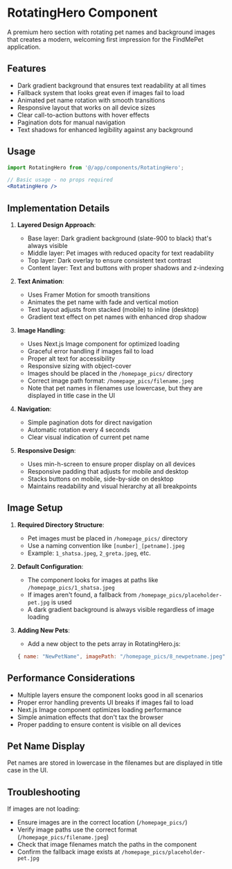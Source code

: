 # RotatingHero Component

A premium hero section with rotating pet names and background images that creates a modern, welcoming first impression for the FindMePet application.

## Features

- Dark gradient background that ensures text readability at all times
- Fallback system that looks great even if images fail to load
- Animated pet name rotation with smooth transitions
- Responsive layout that works on all device sizes
- Clear call-to-action buttons with hover effects
- Pagination dots for manual navigation
- Text shadows for enhanced legibility against any background

## Usage

```jsx
import RotatingHero from '@/app/components/RotatingHero';

// Basic usage - no props required
<RotatingHero />
```

## Implementation Details

1. **Layered Design Approach**:
   - Base layer: Dark gradient background (slate-900 to black) that's always visible
   - Middle layer: Pet images with reduced opacity for text readability
   - Top layer: Dark overlay to ensure consistent text contrast
   - Content layer: Text and buttons with proper shadows and z-indexing

2. **Text Animation**:
   - Uses Framer Motion for smooth transitions
   - Animates the pet name with fade and vertical motion
   - Text layout adjusts from stacked (mobile) to inline (desktop)
   - Gradient text effect on pet names with enhanced drop shadow

3. **Image Handling**:
   - Uses Next.js Image component for optimized loading
   - Graceful error handling if images fail to load
   - Proper alt text for accessibility
   - Responsive sizing with object-cover
   - Images should be placed in the `/homepage_pics/` directory
   - Correct image path format: `/homepage_pics/filename.jpeg`
   - Note that pet names in filenames use lowercase, but they are displayed in title case in the UI

4. **Navigation**:
   - Simple pagination dots for direct navigation
   - Automatic rotation every 4 seconds
   - Clear visual indication of current pet name

5. **Responsive Design**:
   - Uses min-h-screen to ensure proper display on all devices
   - Responsive padding that adjusts for mobile and desktop
   - Stacks buttons on mobile, side-by-side on desktop
   - Maintains readability and visual hierarchy at all breakpoints

## Image Setup

1. **Required Directory Structure**:
   - Pet images must be placed in `/homepage_pics/` directory
   - Use a naming convention like `[number]_[petname].jpeg`
   - Example: `1_shatsa.jpeg`, `2_greta.jpeg`, etc.

2. **Default Configuration**:
   - The component looks for images at paths like `/homepage_pics/1_shatsa.jpeg`
   - If images aren't found, a fallback from `/homepage_pics/placeholder-pet.jpg` is used
   - A dark gradient background is always visible regardless of image loading

3. **Adding New Pets**:
   - Add a new object to the pets array in RotatingHero.js:
   ```js
   { name: "NewPetName", imagePath: "/homepage_pics/8_newpetname.jpeg" }
   ```

## Performance Considerations

- Multiple layers ensure the component looks good in all scenarios
- Proper error handling prevents UI breaks if images fail to load
- Next.js Image component optimizes loading performance
- Simple animation effects that don't tax the browser
- Proper padding to ensure content is visible on all devices

## Pet Name Display
Pet names are stored in lowercase in the filenames but are displayed in title case in the UI.

## Troubleshooting

If images are not loading:
- Ensure images are in the correct location (`/homepage_pics/`)
- Verify image paths use the correct format (`/homepage_pics/filename.jpeg`)
- Check that image filenames match the paths in the component
- Confirm the fallback image exists at `/homepage_pics/placeholder-pet.jpg`
